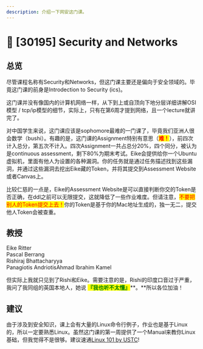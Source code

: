 ```yaml
---
description: 介绍一下网安这门课。
---
```


# 🔐 \[30195] Security and Networks

## 总览

尽管课程名称有Security和Networks，但这门课主要还是偏向于安全领域的。毕竟这门课的前身是Introdection to Security (ics)。

这门课并没有像国内的计算机网络一样，从下到上或自顶向下地分层详细讲解OSI模型 / tcp/ip模型的细节，实际上，只有在第6周才提到网络，且一个lecture就讲完了。

对中国学生来说，这门课应该是sophomore最难的一门课了，毕竟我们亚洲人很会数学（bushi）。有趣的是，这门课的Assignment特别有意思（<mark style="color:red;">**难！**</mark>），前四次计入总分，第五次不计入。四次Assignment一共占总分20%，四个同分，被认为是continuous assessment，剩下80%为期末考试。Eike会提供给你一个Ubuntu虚拟机，里面有他人为设置的各种漏洞。你的任务就是通过任务描述找到这些漏洞，并通过这些漏洞去挖出Eike藏的Token，并将其提交到Assessment Website或者Canvas上。

比较仁慈的一点是，Eike的Assessment Website是可以直接判断你交的Token是否正确，在ddl之前可以无限提交，这就降低了一些作业难度。但请注意，<mark style="color:red;">不要把别人的Token提交上去！</mark>你的Token是基于你的Mac地址生成的，独一无二，提交他人Token会被查重。

## 教授

Eike Ritter\
Pascal Berrang\
Rishiraj Bhattacharyya \
Panagiotis AndriotisAhmad Ibrahim Kamel

但实际上我就只见到了Rishi和Eike。需要注意的是，Rishi的印度口音过于严重，我问了我同组的英国本地人，她说 <mark style="color:green;">**『我也听不太懂』**</mark>**。**所以各位加油！

## 建议

由于涉及到安全知识，课上会有大量的Linux命令行例子，作业也是基于Linux的，所以一定要熟悉Linux。虽然这门课的第一周提供了一个Manual来教你Linux基础，但我觉得不是很够。建议速通[Linux 101 by USTC](https://101.lug.ustc.edu.cn/)!

